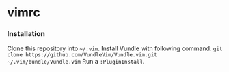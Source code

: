 # vimrc

### Installation
Clone this repository into `~/.vim`. Install Vundle with following command:
`
git clone https://github.com/VundleVim/Vundle.vim.git ~/.vim/bundle/Vundle.vim
`
Run a `:PluginInstall`.
